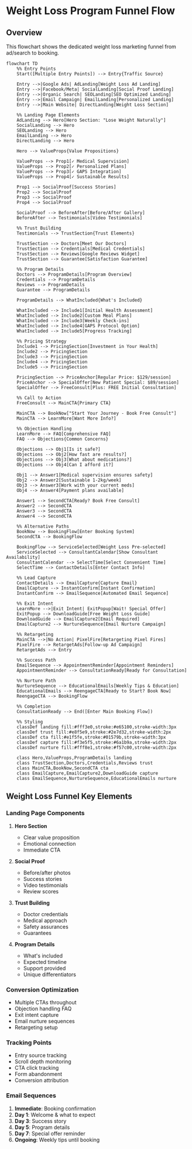 # Weight Loss Program Funnel Flow

## Overview
This flowchart shows the dedicated weight loss marketing funnel from ad/search to booking.

```mermaid
flowchart TD
    %% Entry Points
    Start([Multiple Entry Points]) --> Entry{Traffic Source}
    
    Entry -->|Google Ads| AdLanding[Weight Loss Ad Landing]
    Entry -->|Facebook/Meta| SocialLanding[Social Proof Landing]
    Entry -->|Organic Search| SEOLanding[SEO Optimized Landing]
    Entry -->|Email Campaign| EmailLanding[Personalized Landing]
    Entry -->|Main Website| DirectLanding[Weight Loss Section]
    
    %% Landing Page Elements
    AdLanding --> Hero[Hero Section: "Lose Weight Naturally"]
    SocialLanding --> Hero
    SEOLanding --> Hero
    EmailLanding --> Hero
    DirectLanding --> Hero
    
    Hero --> ValueProps{Value Propositions}
    
    ValueProps --> Prop1[✓ Medical Supervision]
    ValueProps --> Prop2[✓ Personalized Plans]
    ValueProps --> Prop3[✓ GAPS Integration]
    ValueProps --> Prop4[✓ Sustainable Results]
    
    Prop1 --> SocialProof[Success Stories]
    Prop2 --> SocialProof
    Prop3 --> SocialProof
    Prop4 --> SocialProof
    
    SocialProof --> BeforeAfter[Before/After Gallery]
    BeforeAfter --> Testimonials[Video Testimonials]
    
    %% Trust Building
    Testimonials --> TrustSection{Trust Elements}
    
    TrustSection --> Doctors[Meet Our Doctors]
    TrustSection --> Credentials[Medical Credentials]
    TrustSection --> Reviews[Google Reviews Widget]
    TrustSection --> Guarantee[Satisfaction Guarantee]
    
    %% Program Details
    Doctors --> ProgramDetails[Program Overview]
    Credentials --> ProgramDetails
    Reviews --> ProgramDetails
    Guarantee --> ProgramDetails
    
    ProgramDetails --> WhatIncluded{What's Included}
    
    WhatIncluded --> Include1[Initial Health Assessment]
    WhatIncluded --> Include2[Custom Meal Plans]
    WhatIncluded --> Include3[Weekly Check-ins]
    WhatIncluded --> Include4[GAPS Protocol Option]
    WhatIncluded --> Include5[Progress Tracking]
    
    %% Pricing Strategy
    Include1 --> PricingSection[Investment in Your Health]
    Include2 --> PricingSection
    Include3 --> PricingSection
    Include4 --> PricingSection
    Include5 --> PricingSection
    
    PricingSection --> PriceAnchor[Regular Price: $129/session]
    PriceAnchor --> SpecialOffer[New Patient Special: $89/session]
    SpecialOffer --> FreeConsult[Plus: FREE Initial Consultation]
    
    %% Call to Action
    FreeConsult --> MainCTA{Primary CTA}
    
    MainCTA --> BookNow["Start Your Journey - Book Free Consult"]
    MainCTA --> LearnMore[Want More Info?]
    
    %% Objection Handling
    LearnMore --> FAQ[Comprehensive FAQ]
    FAQ --> Objections{Common Concerns}
    
    Objections --> Obj1[Is it safe?]
    Objections --> Obj2[How fast are results?]
    Objections --> Obj3[What about medications?]
    Objections --> Obj4[Can I afford it?]
    
    Obj1 --> Answer1[Medical supervision ensures safety]
    Obj2 --> Answer2[Sustainable 1-2kg/week]
    Obj3 --> Answer3[Work with your current meds]
    Obj4 --> Answer4[Payment plans available]
    
    Answer1 --> SecondCTA[Ready? Book Free Consult]
    Answer2 --> SecondCTA
    Answer3 --> SecondCTA
    Answer4 --> SecondCTA
    
    %% Alternative Paths
    BookNow --> BookingFlow[Enter Booking System]
    SecondCTA --> BookingFlow
    
    BookingFlow --> ServiceSelected[Weight Loss Pre-selected]
    ServiceSelected --> ConsultantCalendar[Show Consultant Availability]
    ConsultantCalendar --> SelectTime[Select Convenient Time]
    SelectTime --> ContactDetails[Enter Contact Info]
    
    %% Lead Capture
    ContactDetails --> EmailCapture{Capture Email}
    EmailCapture --> InstantConfirm[Instant Confirmation]
    InstantConfirm --> EmailSequence[Automated Email Sequence]
    
    %% Exit Intent
    LearnMore -->|Exit Intent| ExitPopup[Wait! Special Offer]
    ExitPopup --> DownloadGuide[Free Weight Loss Guide]
    DownloadGuide --> EmailCapture2[Email Required]
    EmailCapture2 --> NurtureSequence[Email Nurture Campaign]
    
    %% Retargeting
    MainCTA -->|No Action| PixelFire[Retargeting Pixel Fires]
    PixelFire --> RetargetAds[Follow-up Ad Campaign]
    RetargetAds --> Entry
    
    %% Success Path
    EmailSequence --> AppointmentReminder[Appointment Reminders]
    AppointmentReminder --> ConsultationReady[Ready for Consultation]
    
    %% Nurture Path
    NurtureSequence --> EducationalEmails[Weekly Tips & Education]
    EducationalEmails --> ReengageCTA[Ready to Start? Book Now]
    ReengageCTA --> BookingFlow
    
    %% Completion
    ConsultationReady --> End([Enter Main Booking Flow])
    
    %% Styling
    classDef landing fill:#fff3e0,stroke:#e65100,stroke-width:3px
    classDef trust fill:#e8f5e9,stroke:#2e7d32,stroke-width:2px
    classDef cta fill:#e1f5fe,stroke:#01579b,stroke-width:3px
    classDef capture fill:#f3e5f5,stroke:#6a1b9a,stroke-width:2px
    classDef nurture fill:#fff8e1,stroke:#f57c00,stroke-width:2px
    
    class Hero,ValueProps,ProgramDetails landing
    class TrustSection,Doctors,Credentials,Reviews trust
    class MainCTA,BookNow,SecondCTA cta
    class EmailCapture,EmailCapture2,DownloadGuide capture
    class EmailSequence,NurtureSequence,EducationalEmails nurture
```

## Weight Loss Funnel Key Elements

### Landing Page Components
1. **Hero Section**
   - Clear value proposition
   - Emotional connection
   - Immediate CTA

2. **Social Proof**
   - Before/after photos
   - Success stories
   - Video testimonials
   - Review scores

3. **Trust Building**
   - Doctor credentials
   - Medical approach
   - Safety assurances
   - Guarantees

4. **Program Details**
   - What's included
   - Expected timeline
   - Support provided
   - Unique differentiators

### Conversion Optimization
- Multiple CTAs throughout
- Objection handling FAQ
- Exit intent capture
- Email nurture sequences
- Retargeting setup

### Tracking Points
- Entry source tracking
- Scroll depth monitoring
- CTA click tracking
- Form abandonment
- Conversion attribution

### Email Sequences
1. **Immediate**: Booking confirmation
2. **Day 1**: Welcome & what to expect
3. **Day 3**: Success story
4. **Day 5**: Program details
5. **Day 7**: Special offer reminder
6. **Ongoing**: Weekly tips until booking